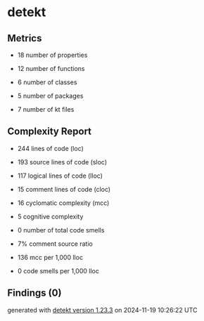 # detekt

## Metrics

* 18 number of properties

* 12 number of functions

* 6 number of classes

* 5 number of packages

* 7 number of kt files

## Complexity Report

* 244 lines of code (loc)

* 193 source lines of code (sloc)

* 117 logical lines of code (lloc)

* 15 comment lines of code (cloc)

* 16 cyclomatic complexity (mcc)

* 5 cognitive complexity

* 0 number of total code smells

* 7% comment source ratio

* 136 mcc per 1,000 lloc

* 0 code smells per 1,000 lloc

## Findings (0)

generated with [detekt version 1.23.3](https://detekt.dev/) on 2024-11-19 10:26:22 UTC
